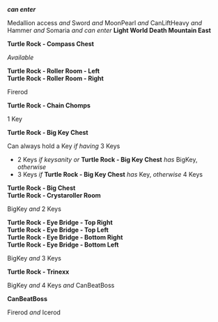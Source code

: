 ﻿***can enter***

Medallion access *and* Sword *and* MoonPearl *and* CanLiftHeavy *and* Hammer *and* Somaria *and* *can enter* **Light World Death Mountain East**

**Turtle Rock - Compass Chest**

*Available*

**Turtle Rock - Roller Room - Left**  
**Turtle Rock - Roller Room - Right**

Firerod

**Turtle Rock - Chain Chomps**

1 Key

**Turtle Rock - Big Key Chest**

Can always hold a Key *if having* 3 Keys

- 2 Keys *if keysanity* *or* **Turtle Rock - Big Key Chest** *has* BigKey, *otherwise*
- 3 Keys *if* **Turtle Rock - Big Key Chest** *has* Key, *otherwise* 4 Keys

**Turtle Rock - Big Chest**  
**Turtle Rock - Crystaroller Room**

BigKey *and* 2 Keys

**Turtle Rock - Eye Bridge - Top Right**  
**Turtle Rock - Eye Bridge - Top Left**  
**Turtle Rock - Eye Bridge - Bottom Right**  
**Turtle Rock - Eye Bridge - Bottom Left**

BigKey *and* 3 Keys

**Turtle Rock - Trinexx**

BigKey *and* 4 Keys *and* CanBeatBoss

**CanBeatBoss**

Firerod *and* Icerod
